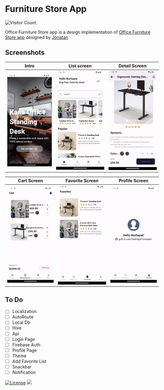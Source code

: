 # Furniture Store App


![Visitor Count](https://profile-counter.glitch.me/{NurhayatYurtaslan}/count.svg)

Office Furniture Store app is a design implementation
of [Office Furniture Store app](https://dribbble.com/shots/16394699-E-commerce-design-concept)
designed by [Jonatan](https://dribbble.com/Jhonatan_artist23)

## Screenshots
Intro                      |   List screen             |   Detail Screen            
:-------------------------:|:-------------------------:|:-------------------------:
![](https://github.com/NurhayatYurtaslan/furniture_store_app/blob/main/furniture_store_app_bloc/screenshots/1.png?raw=true) |![](https://github.com/NurhayatYurtaslan/furniture_store_app/blob/main/furniture_store_app_bloc/screenshots/2.png?raw=true) | ![](https://github.com/NurhayatYurtaslan/furniture_store_app/blob/main/furniture_store_app_bloc/screenshots/5.png?raw=true) |![]

Cart Screen                |  Favorite Screen            |  Profile Screen
:-------------------------:  |:-------------------------:|:-----------------------:
![](https://github.com/NurhayatYurtaslan/furniture_store_app/blob/main/furniture_store_app_bloc/screenshots/7.png?raw=true) |![](https://github.com/NurhayatYurtaslan/furniture_store_app/blob/main/furniture_store_app_bloc/screenshots/8.png?raw=true) |![](https://github.com/NurhayatYurtaslan/furniture_store_app/blob/main/furniture_store_app_bloc/screenshots/4.png?raw=true) 


## To Do

- [ ] Localization
- [ ] AutoRoute
- [ ] Local Db
- [ ] Hive
- [ ] Api
- [ ] Login Page
- [ ] Firebase Auth
- [ ] Profile Page
- [ ] Theme
- [ ] Add Favorite List
- [ ] Snackbar
- [ ] Notification

<a href=""><img src="https://img.shields.io/github/license/NurhayatYurtaslan/furniture_store_app.svg?style=flat-square" alt="License"></a>
![](https://komarev.com/ghpvc/?username=NurhayatYurtaslan&style=flat-square)
